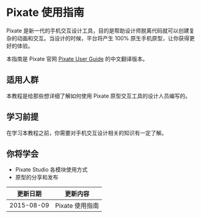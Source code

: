 # Pixate 使用指南

Pixate 是新一代的手机交互设计工具，目的是帮助设计师脱离代码就可以创建复杂的动画和交互。当设计的时候，平台将产生 100% 原生手机原型，让你获得更好的体验。

本指南是 Pixate 官网 [Pixate User Guide](http://help.pixate.com/knowledgebase/articles/461798-1-introduction) 的中文翻译版本。

## 适用人群

本教程是给那些想详细了解如何使用 Pixate 原型交互工具的设计人员编写的。

## 学习前提

在学习本教程之前，你需要对手机交互设计相关的知识有一定了解。

## 你将学会

+ Pixate Studio 各模块使用方式
+ 原型的分享和发布

|更新日期    |更新内容
|----------|--------------------
|2015-08-09| Pixate 使用指南